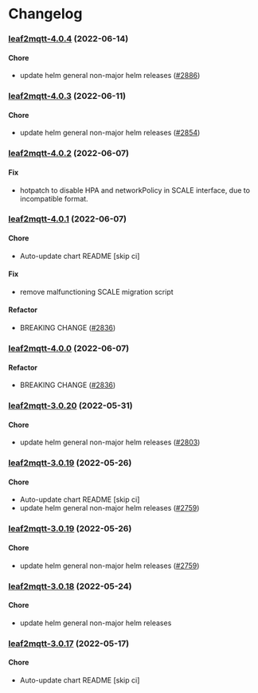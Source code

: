 # Changelog<br>


<a name="leaf2mqtt-4.0.4"></a>
### [leaf2mqtt-4.0.4](https://github.com/truecharts/apps/compare/leaf2mqtt-4.0.3...leaf2mqtt-4.0.4) (2022-06-14)

#### Chore

* update helm general non-major helm releases ([#2886](https://github.com/truecharts/apps/issues/2886))



<a name="leaf2mqtt-4.0.3"></a>
### [leaf2mqtt-4.0.3](https://github.com/truecharts/apps/compare/leaf2mqtt-4.0.2...leaf2mqtt-4.0.3) (2022-06-11)

#### Chore

* update helm general non-major helm releases ([#2854](https://github.com/truecharts/apps/issues/2854))



<a name="leaf2mqtt-4.0.2"></a>
### [leaf2mqtt-4.0.2](https://github.com/truecharts/apps/compare/leaf2mqtt-4.0.1...leaf2mqtt-4.0.2) (2022-06-07)

#### Fix

* hotpatch to disable HPA and networkPolicy in SCALE interface, due to incompatible format.



<a name="leaf2mqtt-4.0.1"></a>
### [leaf2mqtt-4.0.1](https://github.com/truecharts/apps/compare/leaf2mqtt-3.0.20...leaf2mqtt-4.0.1) (2022-06-07)

#### Chore

* Auto-update chart README [skip ci]

#### Fix

* remove malfunctioning SCALE migration script

#### Refactor

* BREAKING CHANGE ([#2836](https://github.com/truecharts/apps/issues/2836))



<a name="leaf2mqtt-4.0.0"></a>
### [leaf2mqtt-4.0.0](https://github.com/truecharts/apps/compare/leaf2mqtt-3.0.20...leaf2mqtt-4.0.0) (2022-06-07)

#### Refactor

* BREAKING CHANGE ([#2836](https://github.com/truecharts/apps/issues/2836))



<a name="leaf2mqtt-3.0.20"></a>
### [leaf2mqtt-3.0.20](https://github.com/truecharts/apps/compare/leaf2mqtt-3.0.19...leaf2mqtt-3.0.20) (2022-05-31)

#### Chore

* update helm general non-major helm releases ([#2803](https://github.com/truecharts/apps/issues/2803))



<a name="leaf2mqtt-3.0.19"></a>
### [leaf2mqtt-3.0.19](https://github.com/truecharts/apps/compare/leaf2mqtt-3.0.18...leaf2mqtt-3.0.19) (2022-05-26)

#### Chore

* Auto-update chart README [skip ci]
* update helm general non-major helm releases ([#2759](https://github.com/truecharts/apps/issues/2759))



<a name="leaf2mqtt-3.0.19"></a>
### [leaf2mqtt-3.0.19](https://github.com/truecharts/apps/compare/leaf2mqtt-3.0.18...leaf2mqtt-3.0.19) (2022-05-26)

#### Chore

* update helm general non-major helm releases ([#2759](https://github.com/truecharts/apps/issues/2759))



<a name="leaf2mqtt-3.0.18"></a>
### [leaf2mqtt-3.0.18](https://github.com/truecharts/apps/compare/leaf2mqtt-3.0.17...leaf2mqtt-3.0.18) (2022-05-24)

#### Chore

* update helm general non-major helm releases



<a name="leaf2mqtt-3.0.17"></a>
### [leaf2mqtt-3.0.17](https://github.com/truecharts/apps/compare/leaf2mqtt-3.0.16...leaf2mqtt-3.0.17) (2022-05-17)

#### Chore

* Auto-update chart README [skip ci]
